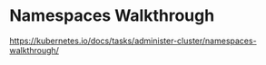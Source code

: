 # Namespaces Walkthrough
https://kubernetes.io/docs/tasks/administer-cluster/namespaces-walkthrough/